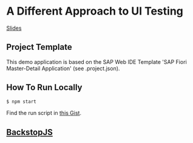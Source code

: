# A Different Approach to UI Testing

[Slides](http://slides.com/christianschuff/a-different-approach-to-ui-testing#/)


## Project Template

This demo application is based on the SAP Web IDE Template 'SAP Fiori Master-Detail Application' (see .project.json).


## How To Run Locally

```sh
$ npm start
```

Find the run script in [this Gist](https://gist.github.com/cschuff/6f23b61622b41fdaa3c01623e530b845).


## [BackstopJS](https://github.com/garris/BackstopJS)


